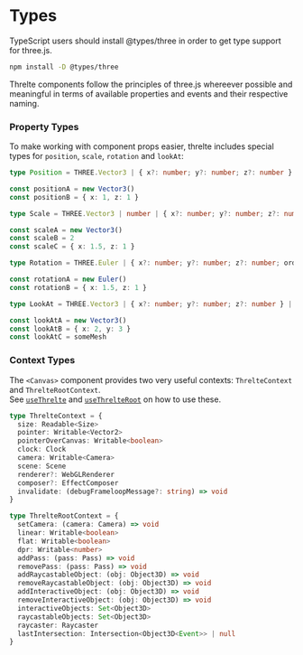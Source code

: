 # Types

TypeScript users should install @types/three in order to get type support for three.js.

```bash
npm install -D @types/three
```

Threlte components follow the principles of three.js whereever possible and meaningful in terms of available properties and events and their respective naming.

### Property Types

To make working with component props easier, threlte includes special types for `position`, `scale`, `rotation` and `lookAt`:

```ts
type Position = THREE.Vector3 | { x?: number; y?: number; z?: number }

const positionA = new Vector3()
const positionB = { x: 1, z: 1 }

type Scale = THREE.Vector3 | number | { x?: number; y?: number; z?: number }

const scaleA = new Vector3()
const scaleB = 2
const scaleC = { x: 1.5, z: 1 }

type Rotation = THREE.Euler | { x?: number; y?: number; z?: number; order?: THREE.Euler['order'] }

const rotationA = new Euler()
const rotationB = { x: 1.5, z: 1 }

type LookAt = THREE.Vector3 | { x?: number; y?: number; z?: number } | THREE.Object3D

const lookAtA = new Vector3()
const lookAtB = { x: 2, y: 3 }
const lookAtC = someMesh
```

### Context Types

The `<Canvas>` component provides two very useful contexts: `ThrelteContext` and `ThrelteRootContext`.  
See [`useThrelte`](/docs/hooks/useThrelte) and [`useThrelteRoot`](/docs/hooks/useThrelteRoot) on how to use these.

```ts
type ThrelteContext = {
  size: Readable<Size>
  pointer: Writable<Vector2>
  pointerOverCanvas: Writable<boolean>
  clock: Clock
  camera: Writable<Camera>
  scene: Scene
  renderer?: WebGLRenderer
  composer?: EffectComposer
  invalidate: (debugFrameloopMessage?: string) => void
}

type ThrelteRootContext = {
  setCamera: (camera: Camera) => void
  linear: Writable<boolean>
  flat: Writable<boolean>
  dpr: Writable<number>
  addPass: (pass: Pass) => void
  removePass: (pass: Pass) => void
  addRaycastableObject: (obj: Object3D) => void
  removeRaycastableObject: (obj: Object3D) => void
  addInteractiveObject: (obj: Object3D) => void
  removeInteractiveObject: (obj: Object3D) => void
  interactiveObjects: Set<Object3D>
  raycastableObjects: Set<Object3D>
  raycaster: Raycaster
  lastIntersection: Intersection<Object3D<Event>> | null
}
```

